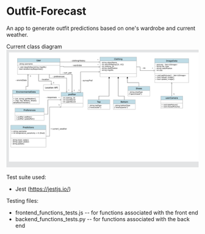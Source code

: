 # Outfit-Forecast

An app to generate outfit predictions based on one's wardrobe and current weather.

Current class diagram
![Class Diagram](Class_Diagram.png)

Test suite used:

- Jest (https://jestjs.io/)

Testing files:

- frontend_functions_tests.js -- for functions associated with the front end
- backend_functions_tests.py -- for functions associated with the back end
